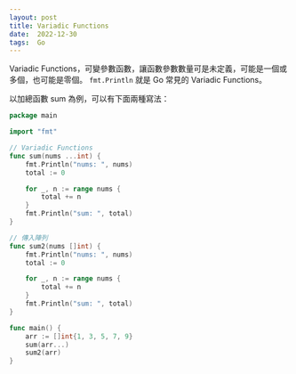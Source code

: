 ```yaml
---
layout: post
title: Variadic Functions
date:  2022-12-30
tags:  Go
---
```


Variadic Functions，可變參數函數，讓函數參數數量可是未定義，可能是一個或多個，也可能是零個。
`fmt.Println` 就是 Go 常見的 Variadic Functions。


以加總函數 sum 為例，可以有下面兩種寫法：
``` go
package main

import "fmt"

// Variadic Functions
func sum(nums ...int) {
	fmt.Println("nums: ", nums)
	total := 0

	for _, n := range nums {
		total += n
	}
	fmt.Println("sum: ", total)
}

// 傳入陣列
func sum2(nums []int) {
	fmt.Println("nums: ", nums)
	total := 0

	for _, n := range nums {
		total += n
	}
	fmt.Println("sum: ", total)
}

func main() {
	arr := []int{1, 3, 5, 7, 9}
	sum(arr...)
	sum2(arr)
}
```